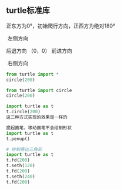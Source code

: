 ## turtle标准库

正东方为0°，初始爬行方向，正西方为绝对180°

​			左侧方向

后退方向		（0，0）			前进方向

​			右侧方向

```python
from turtle import *
circle(200)

from turtle import circle
circle(200)

import turtle as t
t.circle(200)
这三种方式实现的效果是一样的

```

```python
提起画笔，移动画笔不会绘制形状
import turtle as t
t.penup()


```

```python
# 绘制等边三角形
import turtle as t
t.fd(200)
t.seth(120)
t.fd(200)
t.seth(240)
t.fd(200)
```